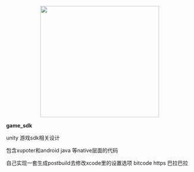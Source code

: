 <p align="center">
    <a href="https://huailiang.github.io/" target="_blank">
    	<img src="https://huailiang.github.io/img/avatar-Alex.jpg" width="320" height="300">
    </a>
</p>


<b>game_sdk</b>

unity 游戏sdk相关设计

包含xupoter和android java 等native层面的代码

自己实现一套生成postbuild去修改xcode里的设置选项 bitcode https 巴拉巴拉
